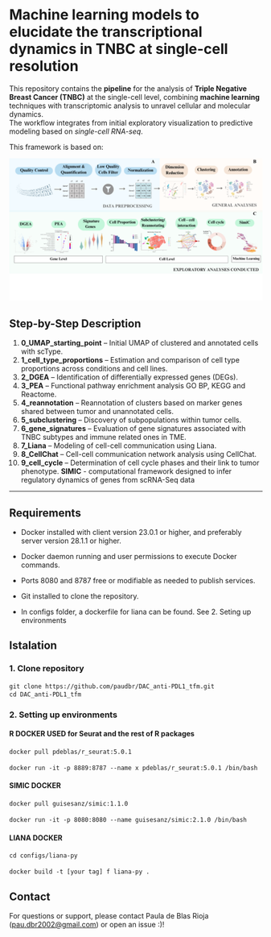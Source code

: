 # Machine learning models to elucidate the transcriptional dynamics in TNBC at single-cell resolution #


This repository contains the **pipeline** for the analysis of **Triple Negative Breast Cancer (TNBC)** at the single-cell level, combining **machine learning** techniques with transcriptomic analysis to unravel cellular and molecular dynamics.  
The workflow integrates from initial exploratory visualization to predictive modeling based on *single-cell RNA-seq*.

This framework is based on:

![](/fig/md_fig.png)


## Step-by-Step Description

1. **0_UMAP_starting_point** – Initial UMAP of clustered and annotated cells with scType.
2. **1_cell_type_proportions** – Estimation and comparison of cell type proportions across conditions and cell lines.
3. **2_DGEA** – Identification of differentially expressed genes (DEGs).
4. **3_PEA** – Functional pathway enrichment analysis GO BP, KEGG and Reactome.
5. **4_reannotation** – Reannotation of clusters based on marker genes shared between tumor and unannotated cells.
6. **5_subclustering** – Discovery of subpopulations within tumor cells.
7. **6_gene_signatures** – Evaluation of gene signatures associated with TNBC subtypes and immune related ones in TME.
8. **7_Liana** – Modeling of cell-cell communication using Liana.
9. **8_CellChat** – Cell-cell communication network analysis using CellChat.
10. **9_cell_cycle** – Determination of cell cycle phases and their link to tumor phenotype.
**SIMIC** - computational framework designed to infer regulatory dynamics of genes from scRNA-Seq data
---


##  Requirements

- Docker installed with client version 23.0.1 or higher, and preferably server version 28.1.1 or higher.

- Docker daemon running and user permissions to execute Docker commands.

- Ports 8080 and 8787 free or modifiable as needed to publish services.

- Git installed to clone the repository.

- In configs folder, a dockerfile for liana can be found. See 2. Seting up environments

## Istalation

### 1. Clone repository
```
git clone https://github.com/paudbr/DAC_anti-PDL1_tfm.git
cd DAC_anti-PDL1_tfm
```

### 2. Setting up environments 

#### R DOCKER USED for Seurat and the rest of R packages

```
docker pull pdeblas/r_seurat:5.0.1

docker run -it -p 8889:8787 --name x pdeblas/r_seurat:5.0.1 /bin/bash

```

#### SIMIC DOCKER

```
docker pull guisesanz/simic:1.1.0

docker run -it -p 8080:8080 --name guisesanz/simic:2.1.0 /bin/bash

```

#### LIANA DOCKER
```
cd configs/liana-py

docker build -t [your tag] f liana-py .

```

## Contact

For questions or support, please contact Paula de Blas Rioja (pau.dbr2002@gmail.com) or open an issue :)!
